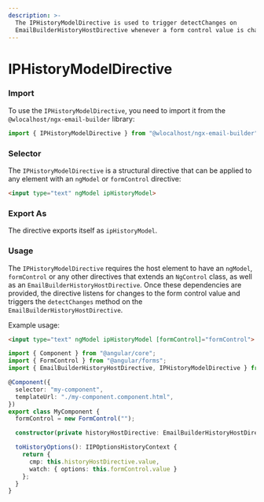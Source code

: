 ```yaml
---
description: >-
  The IPHistoryModelDirective is used to trigger detectChanges on
  EmailBuilderHistoryHostDirective whenever a form control value is changed.
---
```


# IPHistoryModelDirective

### Import

To use the `IPHistoryModelDirective`, you need to import it from the `@wlocalhost/ngx-email-builder` library:

```typescript
import { IPHistoryModelDirective } from "@wlocalhost/ngx-email-builder";
```

### Selector

The `IPHistoryModelDirective` is a structural directive that can be applied to any element with an `ngModel` or `formControl` directive:

```html
<input type="text" ngModel ipHistoryModel>
```

### Export As

The directive exports itself as `ipHistoryModel`.

### Usage

The `IPHistoryModelDirective` requires the host element to have an `ngModel`, `formControl` or any other directives that extends an `NgControl` class, as well as an `EmailBuilderHistoryHostDirective`. Once these dependencies are provided, the directive listens for changes to the form control value and triggers the `detectChanges` method on the `EmailBuilderHistoryHostDirective`.

Example usage:

```html
<input type="text" ngModel ipHistoryModel [formControl]="formControl">
```

```typescript
import { Component } from "@angular/core";
import { FormControl } from "@angular/forms";
import { EmailBuilderHistoryHostDirective, IPHistoryModelDirective } from "@wlocalhost/ngx-email-builder";

@Component({
  selector: "my-component",
  templateUrl: "./my-component.component.html",
})
export class MyComponent {
  formControl = new FormControl("");

  constructor(private historyHostDirective: EmailBuilderHistoryHostDirective) {}

  toHistoryOptions(): IIPOptionsHistoryContext {
    return {
      cmp: this.historyHostDirective.value,
      watch: { options: this.formControl.value }
    };
  }
}
```
